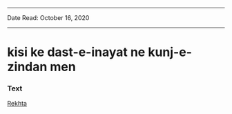 
---

Date Read: October 16, 2020

---


# kisi ke dast-e-inayat ne kunj-e-zindan men 


### Text

[Rekhta](https://www.rekhta.org/nazms/ai-habiib-e-ambar-dast-faiz-ahmad-faiz-nazms?lang=ur)


